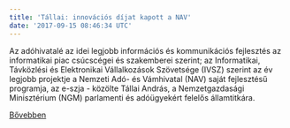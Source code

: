 ```yaml
---
title: 'Tállai: innovációs díjat kapott a NAV'
date: '2017-09-15 08:46:34 UTC'
---
```


Az adóhivatalé az idei legjobb információs és kommunikációs fejlesztés az informatikai piac csúcscégei és szakemberei szerint; az Informatikai, Távközlési és Elektronikai Vállalkozások Szövetsége (IVSZ) szerint az év legjobb projektje a Nemzeti Adó- és Vámhivatal (NAV) saját fejlesztésű programja, az e-szja - közölte Tállai András, a Nemzetgazdasági Minisztérium (NGM) parlamenti és adóügyekért felelős államtitkára.


[Bővebben](http://ift.tt/2wdYnrs)
